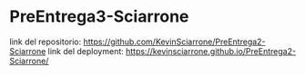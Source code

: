 # PreEntrega3-Sciarrone

link del repositorio: https://github.com/KevinSciarrone/PreEntrega2-Sciarrone
link del deployment: https://kevinsciarrone.github.io/PreEntrega2-Sciarrone/
